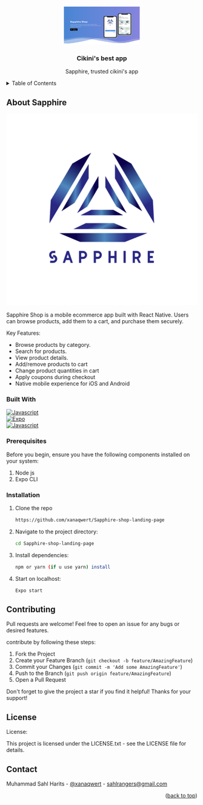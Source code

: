 <!-- PROJECT LOGO -->
<br />
<div align="center">
  <a href="">
    <img src="images-sapphire/sapphire-screenshot.png" alt="Logo" width="200px" height="100px">
  </a>

  <h3 align="center">Cikini's best app</h3>

  <p align="center">
    Sapphire, trusted cikini's app
    <br />
  </p>
</div>



<!-- TABLE OF CONTENTS -->
<details>
  <summary>Table of Contents</summary>
  <ol>
    <li>
      <a href="#about-the-project">About The Project</a>
      <ul>
        <li><a href="#built-with">Built With</a></li>
      </ul>
    </li>
    <li>
      <a href="#getting-started">Getting Started</a>
      <ul>
        <li><a href="#prerequisites">Prerequisites</a></li>
        <li><a href="#installation">Installation</a></li>
      </ul>
    </li>
    <li><a href="#license">License</a></li>
    <li><a href="#contact">Contact</a></li>
  </ol>
</details>



<!-- ABOUT THE PROJECT -->
## About Sapphire

<img src="images-sapphire/adaptive-icon.png" alt="Screenshot">

Sapphire Shop is a mobile ecommerce app built with React Native. Users can browse products, add them to a cart, and purchase them securely.

Key Features:
* Browse products by category.
* Search for products.
* View product details.
* Add/remove products to cart
* Change product quantities in cart
* Apply coupons during checkout
* Native mobile experience for iOS and Android


### Built With

[![Javascript](https://skillicons.dev/icons?i=js)]()
</br>
[![Expo](https://skillicons.dev/icons?i=expo)]()
</br>
[![Javascript](https://skillicons.dev/icons?i=react)]()

### Prerequisites

Before you begin, ensure you have the following components installed on your system:

  1. Node js
  2. Expo CLI

### Installation


1. Clone the repo
   ```sh
   https://github.com/xanaqwert/Sapphire-shop-landing-page
   ```
2. Navigate to the project directory:
   ```sh
   cd Sapphire-shop-landing-page
   ```
3. Install dependencies:
   ```sh
   npm or yarn (if u use yarn) install
   ```
4. Start on localhost:
   ```sh
   Expo start
   ```



<!-- CONTRIBUTING -->
## Contributing

Pull requests are welcome! Feel free to open an issue for any bugs or desired features.

contribute by following these steps:

1. Fork the Project
2. Create your Feature Branch (`git checkout -b feature/AmazingFeature`)
3. Commit your Changes (`git commit -m 'Add some AmazingFeature'`)
4. Push to the Branch (`git push origin feature/AmazingFeature`)
5. Open a Pull Request

Don't forget to give the project a star if you find it helpful! Thanks for your support!


<!-- LICENSE -->
## License

License:

This project is licensed under the LICENSE.txt - see the LICENSE file for details.

<!-- CONTACT -->
## Contact

Muhammad Sahl Harits - [@xanaqwert](https://twitter.com/xanaqwert) - sahlrangers@gmail.com

<p align="right">(<a href="#readme-top">back to top</a>)</p>
